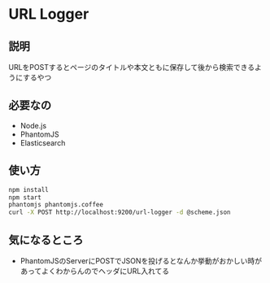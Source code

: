 # URL Logger

## 説明
URLをPOSTするとページのタイトルや本文ともに保存して後から検索できるようにするやつ

## 必要なの
- Node.js
- PhantomJS
- Elasticsearch

## 使い方
``` sh
npm install
npm start
phantomjs phantomjs.coffee
curl -X POST http://localhost:9200/url-logger -d @scheme.json
```

## 気になるところ
- PhantomJSのServerにPOSTでJSONを投げるとなんか挙動がおかしい時があってよくわからんのでヘッダにURL入れてる

